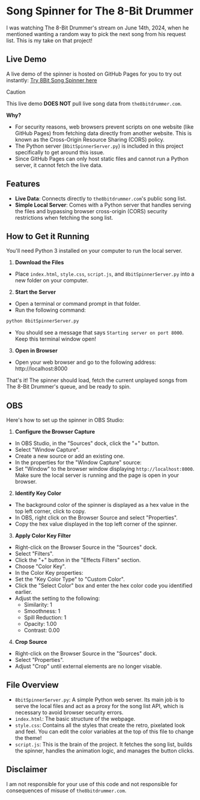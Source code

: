 # Song Spinner for The 8-Bit Drummer

I was watching The 8-Bit Drummer's stream on June 14th, 2024, when he mentioned wanting a random way to pick the next song from his request list. This is my take on that project!

## Live Demo

A live demo of the spinner is hosted on GitHub Pages for you to try out instantly: [Try 8Bit Song Spinner here]()

> [!CAUTION]
> This live demo **DOES NOT** pull live song data from `the8bitdrummer.com`.

**Why?**
- For security reasons, web browsers prevent scripts on one website (like GitHub Pages) from fetching data directly from another website. This is known as the Cross-Origin Resource Sharing (CORS) policy.
- The Python server (`8bitSpinnerServer.py`) is included in this project specifically to get around this issue.
- Since GitHub Pages can only host static files and cannot run a Python server, it cannot fetch the live data.

## Features
* **Live Data**: Connects directly to `the8bitdrummer.com`'s public song list.
* **Simple Local Server**: Comes with a Python server that handles serving the files and bypassing browser cross-origin (CORS) security restrictions when fetching the song list.

## How to Get it Running

You'll need Python 3 installed on your computer to run the local server.

1.  **Download the Files**
  - Place `index.html`, `style.css`, `script.js`, and `8bitSpinnerServer.py` into a new folder on your computer.

2.  **Start the Server**
  - Open a terminal or command prompt in that folder.
  - Run the following command:
  ```bash
  python 8bitSpinnerServer.py
  ```
  - You should see a message that says `Starting server on port 8000`. Keep this terminal window open!

3.  **Open in Browser**
  - Open your web browser and go to the following address: http://localhost:8000

That's it! The spinner should load, fetch the current unplayed songs from The 8-Bit Drummer's queue, and be ready to spin.

## OBS

Here's how to set up the spinner in OBS Studio:

1.  **Configure the Browser Capture**
  - In OBS Studio, in the "Sources" dock, click the "+" button.
  - Select "Window Capture".
  - Create a new source or add an existing one.
  - In the properties for the "Window Capture" source:
  - Set "Window" to the browser window displaying `http://localhost:8000`.  Make sure the local server is running and the page is open in your browser.

2.  **Identify Key Color**
  - The background color of the spinner is displayed as a hex value in the top left corner, click to copy.
  - In OBS, right click on the Browser Source and select "Properties".
  - Copy the hex value displayed in the top left corner of the spinner.

3.  **Apply Color Key Filter**
  - Right-click on the Browser Source in the "Sources" dock.
  - Select "Filters".
  - Click the "+" button in the "Effects Filters" section.
  - Choose "Color Key".
  - In the Color Key properties:
  - Set the "Key Color Type" to "Custom Color".
  - Click the "Select Color" box and enter the hex color code you identified earlier.
  - Adjust the setting to the following:
    - Similarity: 1
    - Smoothness: 1
    - Spill Reduction: 1
    - Opacity: 1.00
    - Contrast: 0.00

4. **Crop Source**
  - Right-click on the Browser Source in the "Sources" dock.
  - Select "Properties".
  - Adjust "Crop" until external elements are no longer visable.

## File Overview

* `8bitSpinnerServer.py`: A simple Python web server. Its main job is to serve the local files and act as a proxy for the song list API, which is necessary to avoid browser security errors.
* `index.html`: The basic structure of the webpage.
* `style.css`: Contains all the styles that create the retro, pixelated look and feel. You can edit the color variables at the top of this file to change the theme!
* `script.js`: This is the brain of the project. It fetches the song list, builds the spinner, handles the animation logic, and manages the button clicks.

## Disclaimer

I am not responsible for your use of this code and not responsible for consequences of misuse of `the8bitdrummer.com`.